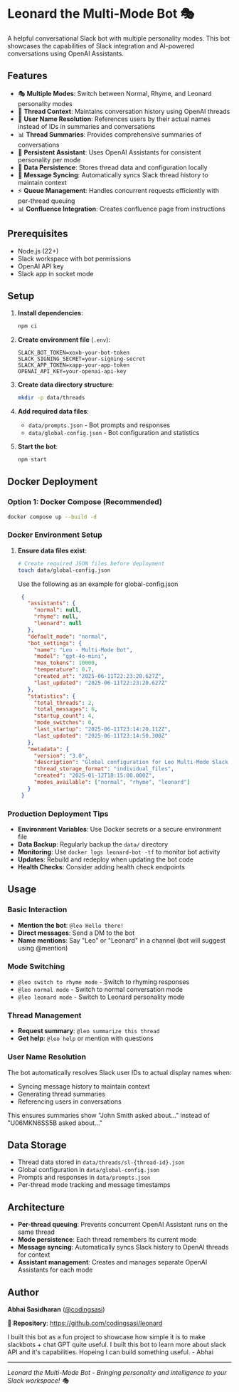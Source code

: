 # Leonard the Multi-Mode Bot 🎭

A helpful conversational Slack bot with multiple personality modes. This bot showcases the capabilities of Slack integration and AI-powered conversations using OpenAI Assistants.

## Features

- 🎭 **Multiple Modes**: Switch between Normal, Rhyme, and Leonard personality modes
- 🧵 **Thread Context**: Maintains conversation history using OpenAI threads
- 👥 **User Name Resolution**: References users by their actual names instead of IDs in summaries and conversations
- 📊 **Thread Summaries**: Provides comprehensive summaries of conversations
- 🤖 **Persistent Assistant**: Uses OpenAI Assistants for consistent personality per mode
- 💾 **Data Persistence**: Stores thread data and configuration locally
- 🔄 **Message Syncing**: Automatically syncs Slack thread history to maintain context
- ⚡ **Queue Management**: Handles concurrent requests efficiently with per-thread queuing
- 📊 **Confluence Integration**: Creates confluence page from instructions

## Prerequisites

- Node.js (22+)
- Slack workspace with bot permissions
- OpenAI API key
- Slack app in socket mode

## Setup

1. **Install dependencies**:
   ```bash
   npm ci
   ```

2. **Create environment file** (`.env`):
   ```env
   SLACK_BOT_TOKEN=xoxb-your-bot-token
   SLACK_SIGNING_SECRET=your-signing-secret
   SLACK_APP_TOKEN=xapp-your-app-token
   OPENAI_API_KEY=your-openai-api-key
   ```

3. **Create data directory structure**:
   ```bash
   mkdir -p data/threads
   ```

4. **Add required data files**:
   - `data/prompts.json` - Bot prompts and responses
   - `data/global-config.json` - Bot configuration and statistics

5. **Start the bot**:
   ```bash
   npm start
   ```

## Docker Deployment

### Option 1: Docker Compose (Recommended)

```bash
docker compose up --build -d
```

### Docker Environment Setup

1. **Ensure data files exist**:
   ```bash
   # Create required JSON files before deployment
   touch data/global-config.json
   ```
   Use the following as an example for global-config.json
   ```json
    {
      "assistants": {
        "normal": null,
        "rhyme": null,
        "leonard": null
      },
      "default_mode": "normal",
      "bot_settings": {
        "name": "Leo - Multi-Mode Bot",
        "model": "gpt-4o-mini",
        "max_tokens": 10000,
        "temperature": 0.7,
        "created_at": "2025-06-11T22:23:20.627Z",
        "last_updated": "2025-06-11T22:23:20.627Z"
      },
      "statistics": {
        "total_threads": 2,
        "total_messages": 6,
        "startup_count": 4,
        "mode_switches": 0,
        "last_startup": "2025-06-11T23:14:20.112Z",
        "last_updated": "2025-06-11T23:14:50.300Z"
      },
      "metadata": {
        "version": "3.0",
        "description": "Global configuration for Leo Multi-Mode Slack Bot",
        "thread_storage_format": "individual_files",
        "created": "2025-01-12T18:15:00.000Z",
        "modes_available": ["normal", "rhyme", "leonard"]
      }
    }
   ```

### Production Deployment Tips

- **Environment Variables**: Use Docker secrets or a secure environment file
- **Data Backup**: Regularly backup the `data/` directory
- **Monitoring**: Use `docker logs leonard-bot -tf` to monitor bot activity
- **Updates**: Rebuild and redeploy when updating the bot code
- **Health Checks**: Consider adding health check endpoints

## Usage

### Basic Interaction
- **Mention the bot**: `@leo Hello there!`
- **Direct messages**: Send a DM to the bot
- **Name mentions**: Say "Leo" or "Leonard" in a channel (bot will suggest using @mention)

### Mode Switching
- `@leo switch to rhyme mode` - Switch to rhyming responses
- `@leo normal mode` - Switch to normal conversation mode
- `@leo leonard mode` - Switch to Leonard personality mode

### Thread Management
- **Request summary**: `@leo summarize this thread`
- **Get help**: `@leo help` or mention with questions

### User Name Resolution
The bot automatically resolves Slack user IDs to actual display names when:
- Syncing message history to maintain context
- Generating thread summaries
- Referencing users in conversations

This ensures summaries show "John Smith asked about..." instead of "U06MKN6SS5B asked about..."

## Data Storage

- Thread data stored in `data/threads/sl-{thread-id}.json`
- Global configuration in `data/global-config.json`
- Prompts and responses in `data/prompts.json`
- Per-thread mode tracking and message timestamps

## Architecture

- **Per-thread queuing**: Prevents concurrent OpenAI Assistant runs on the same thread
- **Mode persistence**: Each thread remembers its current mode
- **Message syncing**: Automatically syncs Slack history to OpenAI threads for context
- **Assistant management**: Creates and manages separate OpenAI Assistants for each mode

## Author

**Abhai Sasidharan** ([@codingsasi](https://github.com/codingsasi))

🔗 **Repository**: https://github.com/codingsasi/leonard

I built this bot as a fun project to showcase how simple it is to make slackbots + chat GPT quite useful. I built this bot to learn more about slack API and it's capabilities. Hopeing I can build something useful. - Abhai

---

*Leonard the Multi-Mode Bot - Bringing personality and intelligence to your Slack workspace! 🎭*